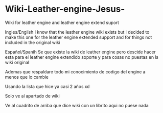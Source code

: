 # Wiki-Leather-engine-Jesus-
Wiki for leather engine and leather engine extend suport

Ingles/English 
I know that the leather engine wiki exists but I decided to make this one for the leather engine extended support and for things not included in the original wiki

Español/Spanih
Se que existe la wiki de leather engine pero descide hacer esta para el leather engine extendido soporte y para cosas no puestas en la wiki original

Ademas que respaldare todo mi conocimiento de codigo del engine a menos que lo cambie 

Usando la lista que hice ya casi 2 años xd

Solo ve al apartado de wiki

Ve al cuadrito de arriba que dice wiki con un librito aqui no puese nada
